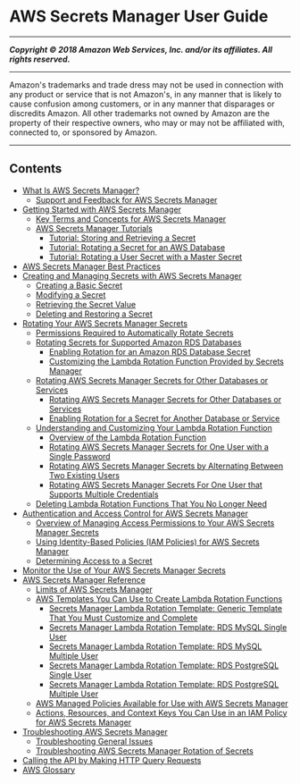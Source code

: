 # AWS Secrets Manager User Guide

-----
*****Copyright &copy; 2018 Amazon Web Services, Inc. and/or its affiliates. All rights reserved.*****

-----
Amazon's trademarks and trade dress may not be used in 
     connection with any product or service that is not Amazon's, 
     in any manner that is likely to cause confusion among customers, 
     or in any manner that disparages or discredits Amazon. All other 
     trademarks not owned by Amazon are the property of their respective
     owners, who may or may not be affiliated with, connected to, or 
     sponsored by Amazon.

-----
## Contents
+ [What Is AWS Secrets Manager?](intro.md)
   + [Support and Feedback for AWS Secrets Manager](support-and-feedback.md)
+ [Getting Started with AWS Secrets Manager](getting-started.md)
   + [Key Terms and Concepts for AWS Secrets Manager](terms-concepts.md)
   + [AWS Secrets Manager Tutorials](tutorials.md)
      + [Tutorial: Storing and Retrieving a Secret](tutorials_basic.md)
      + [Tutorial: Rotating a Secret for an AWS Database](tutorials_db-rotate.md)
      + [Tutorial: Rotating a User Secret with a Master Secret](tutorials_db-rotate-master.md)
+ [AWS Secrets Manager Best Practices](best-practices.md)
+ [Creating and Managing Secrets with AWS Secrets Manager](managing-secrets.md)
   + [Creating a Basic Secret](manage_create-basic-secret.md)
   + [Modifying a Secret](manage_update-secret.md)
   + [Retrieving the Secret Value](manage_retrieve-secret.md)
   + [Deleting and Restoring a Secret](manage_delete-restore-secret.md)
+ [Rotating Your AWS Secrets Manager Secrets](rotating-secrets.md)
   + [Permissions Required to Automatically Rotate Secrets](rotating-secrets-required-permissions.md)
   + [Rotating Secrets for Supported Amazon RDS Databases](rotating-secrets-rds.md)
      + [Enabling Rotation for an Amazon RDS Database Secret](enable-rotation-rds.md)
      + [Customizing the Lambda Rotation Function Provided by Secrets Manager](rotating-secrets-customize-rds-lambda.md)
   + [Rotating AWS Secrets Manager Secrets for Other Databases or Services](rotating-secrets-other.md)
      + [Rotating AWS Secrets Manager Secrets for Other Databases or Services](rotating-secrets-create-generic-template.md)
      + [Enabling Rotation for a Secret for Another Database or Service](enable-rotation-other.md)
   + [Understanding and Customizing Your Lambda Rotation Function](rotating-secrets-lambda-function-customizing.md)
      + [Overview of the Lambda Rotation Function](rotating-secrets-lambda-function-overview.md)
      + [Rotating AWS Secrets Manager Secrets for One User with a Single Password](rotating-secrets-one-user-one-password.md)
      + [Rotating AWS Secrets Manager Secrets by Alternating Between Two Existing Users](rotating-secrets-two-users.md)
      + [Rotating AWS Secrets Manager Secrets For One User that Supports Multiple Credentials](rotating-secrets-one-user-multiple-passwords.md)
   + [Deleting Lambda Rotation Functions That You No Longer Need](rotating-secrets-managing-functions.md)
+ [Authentication and Access Control for AWS Secrets Manager](auth-and-access.md)
   + [Overview of Managing Access Permissions to Your AWS Secrets Manager Secrets](auth-and-access_overview.md)
   + [Using Identity-Based Policies (IAM Policies) for AWS Secrets Manager](auth-and-access_identity-based-policies.md)
   + [Determining Access to a Secret](auth-and-access_determining-access.md)
+ [Monitor the Use of Your AWS Secrets Manager Secrets](monitoring.md)
+ [AWS Secrets Manager Reference](reference.md)
   + [Limits of AWS Secrets Manager](reference_limits.md)
   + [AWS Templates You Can Use to Create Lambda Rotation Functions](reference_available-rotation-templates.md)
      + [Secrets Manager Lambda Rotation Template: Generic Template That You Must Customize and Complete](reference_template_Generic.md)
      + [Secrets Manager Lambda Rotation Template: RDS MySQL Single User](reference_template_MySql_SingleUser.md)
      + [Secrets Manager Lambda Rotation Template: RDS MySQL Multiple User](reference_template_MySql_MultiUser.md)
      + [Secrets Manager Lambda Rotation Template: RDS PostgreSQL Single User](reference_template_PostgreSql_SingleUser.md)
      + [Secrets Manager Lambda Rotation Template: RDS PostgreSQL Multiple User](reference_template_PostgreSql_MultiUser.md)
   + [AWS Managed Policies Available for Use with AWS Secrets Manager](reference_available-policies.md)
   + [Actions, Resources, and Context Keys You Can Use in an IAM Policy for AWS Secrets Manager](reference_iam-permissions.md)
+ [Troubleshooting AWS Secrets Manager](troubleshoot.md)
   + [Troubleshooting General Issues](troubleshoot_general.md)
   + [Troubleshooting AWS Secrets Manager Rotation of Secrets](org_troubleshoot_rotation.md)
+ [Calling the API by Making HTTP Query Requests](query-requests.md)
+ [AWS Glossary](glossary.md)